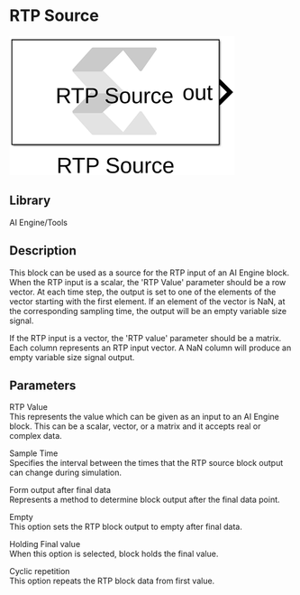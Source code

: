 # RTP Source

  
![](./Images/mxb1621252216187.png)  

## Library

AI Engine/Tools

## Description

This block can be used as a source for the RTP input of an AI Engine
block. When the RTP input is a scalar, the 'RTP Value' parameter should
be a row vector. At each time step, the output is set to one of the
elements of the vector starting with the first element. If an element of
the vector is NaN, at the corresponding sampling time, the output will
be an empty variable size signal.

If the RTP input is a vector, the 'RTP value' parameter should be a
matrix. Each column represents an RTP input vector. A NaN column will
produce an empty variable size signal output.

## Parameters

RTP Value  
This represents the value which can be given as an input to an AI Engine
block. This can be a scalar, vector, or a matrix and it accepts real or
complex data.

Sample Time  
Specifies the interval between the times that the RTP source block
output can change during simulation.

Form output after final data  
Represents a method to determine block output after the final data
point.

Empty  
This option sets the RTP block output to empty after final data.

Holding Final value  
When this option is selected, block holds the final value.

Cyclic repetition  
This option repeats the RTP block data from first value.
